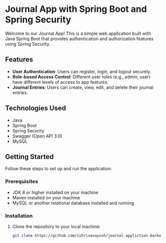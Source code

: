 # Journal App with Spring Boot and Spring Security

Welcome to our Journal App! This is a simple web application built with Java Spring Boot that provides authentication and authorization features using Spring Security.

## Features

- **User Authentication**: Users can register, login, and logout securely.
- **Role-based Access Control**: Different user roles (e.g., admin, user) have different levels of access to app features.
- **Journal Entries**: Users can create, view, edit, and delete their journal entries.

## Technologies Used

- Java
- Spring Boot
- Spring Security
- Swagger (Open API 3.0)
- MySQL 

## Getting Started

Follow these steps to set up and run the application:

### Prerequisites

- JDK 8 or higher installed on your machine
- Maven installed on your machine
- MySQL or another relational database installed and running

### Installation

1. Clone the repository to your local machine:

   ```bash
   git clone https://github.com/ishrivasayush/journal-appliction-backend.git

